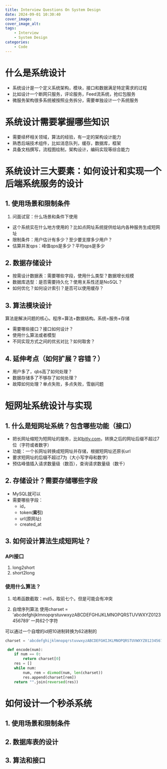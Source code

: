 ```yaml
---
title: Interview Questions On System Design
date: 2024-09-01 10:30:40
cover_image:
cover_image_alt:
tags:
    - Interview
    - System Design
categories:
    - Code
---
```


# 什么是系统设计

- 系统设计是一个定义系统架构，模块，接口和数据满足特定需求的过程
- 比如设计一个断网只服务，评论服务，Feed流系统，抢红包服务
- 微服务架构很多系统被按照业务拆分，需要单独设计一个系统服务

# 系统设计需要掌握哪些知识

- 需要续杯相关领域，算法的经验，有一定的架构设计能力
- 熟悉后端技术组件，比如消息队列，缓存，数据库，框架
- 具备文档撰写，流程图绘制，架构设计，编码实现等综合能力 

# 系统设计三大要素：如何设计和实现一个后端系统服务的设计

## 1. 使用场景和限制条件

1. 问面试官：什么场景和条件下使用
- 这个系统实在什么地方使用的？比如点网址系统提供给站内各种服务生成短网址
- 限制条件：用户估计有多少？至少要支撑多少用户？
- 估算并发qps：峰值qps是多少？平均qps是多少

## 2. 数据存储设计

- 按需设计数据表：需要哪些字段，使用什么类型？数据增长规模
- 数据库选型：是否需要持久化？使用关系性还是NoSQL？
- 如何优化？如何设计索引？是否可以使用缓存？

## 3. 算法模块设计

算法是解决问题的核心。程序=算法+数据结构。系统=服务+存储

- 需要哪些接口？接口如何设计？
- 使用什么算法或者模型
- 不同实现方式之间的优劣对比？如何取舍？

## 4. 延伸考点（如何扩展？容错？）

- 用户多了，qbs高了如何处理？
- 数据存储多了不够存了如何处理？
- 故障如何处理？单点失败，多点失败，雪崩问题

# 短网址系统设计与实现

## 1. 什么是短网址系统？包含哪些功能（接口）

- 把长网址缩短为短网址的服务，比如[bitly.com](bitly.com)，转换之后的网址后缀不超过7位（字符或者数字）
- 功能：一个长网址转换成短网址并存储，根据短网址还原长url
- 要求短网址的后缀不超过7为（大小写字母和数字）
- 预估峰值插入请求数量级（数百），查询请求数量级（数千）

## 2. 存储设计？需要存储哪些字段

- MySQL就可以
- 需要哪些字段：
  - id，
  - token(**索引**)
  - url(原网址)
  - created_at
  
## 3. 如何设计算法生成短网址？

### API接口

1. long2short
2.  short2long


### 使用什么算法？

1. 哈希函数截取：md5，取前七个。但是可能会有冲突


2. 自增序列算法
使用charset = 'abcdefghijklmnopqrstuvwxyzABCDEFGHIJKLMNOPQRSTUVWXYZ0123456789'
一共62个字符

可以通过一个自增的id把10进制转换为62进制的

```python
charset = 'abcdefghijklmnopqrstuvwxyzABCDEFGHIJKLMNOPQRSTUVWXYZ0123456789'

 def encode(num):
    if num == 0:
        return charset[0]
    res = []
    while num:
        num, rem = divmod(num, len(charset))
        res.append(charset[rem])
    return "".join(reversed(res))

```


# 如何设计一个秒杀系统

## 1. 使用场景和限制条件

## 2. 数据库表的设计

## 3. 算法和接口





